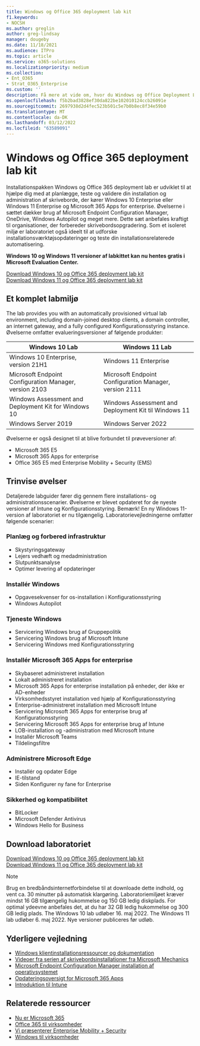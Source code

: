 ```yaml
---
title: Windows og Office 365 deployment lab kit
f1.keywords:
- NOCSH
ms.author: greglin
author: greg-lindsay
manager: dougeby
ms.date: 11/18/2021
ms.audience: ITPro
ms.topic: article
ms.service: o365-solutions
ms.localizationpriority: medium
ms.collection:
- Ent_O365
- Strat_O365_Enterprise
ms.custom: ''
description: Få mere at vide om, hvor du Windows og Office Deployment Lab Kit.
ms.openlocfilehash: f5b2bad3828ef30da822be102010124ccb26091e
ms.sourcegitcommit: 2697938d2d4fec523b501c5e7b0b8ec8f34e59b0
ms.translationtype: MT
ms.contentlocale: da-DK
ms.lasthandoff: 03/12/2022
ms.locfileid: "63589091"
---
```

# <a name="windows-and-office-365-deployment-lab-kit"></a>Windows og Office 365 deployment lab kit

Installationspakken Windows og Office 365 deployment lab er udviklet til at hjælpe dig med at planlægge, teste og validere din installation og administration af skriveborde, der kører Windows 10 Enterprise eller Windows 11 Enterprise og Microsoft 365 Apps for enterprise. Øvelserne i sættet dækker brug af Microsoft Endpoint Configuration Manager, OneDrive, Windows Autopilot og meget mere. Dette sæt anbefales kraftigt til organisationer, der forbereder skrivebordsopgradering. Som et isoleret miljø er laboratoriet også ideelt til at udforske installationsværktøjsopdateringer og teste din installationsrelaterede automatisering.

**Windows 10 og Windows 11 versioner af labkittet kan nu hentes gratis i Microsoft Evaluation Center.**

[Download Windows 10 og Office 365 deployment lab kit](https://www.microsoft.com/evalcenter/evaluate-lab-kit)<br>
[Download Windows 11 og Office 365 deployment lab kit](https://www.microsoft.com/evalcenter/evaluate-windows-11-office-365-lab-kit)

## <a name="a-complete-lab-environment"></a>Et komplet labmiljø

The lab provides you with an automatically provisioned virtual lab environment, including domain-joined desktop clients, a domain controller, an internet gateway, and a fully configured Konfigurationsstyring instance. Øvelserne omfatter evalueringsversioner af følgende produkter:


|Windows 10 Lab  |Windows 11 Lab  |
|---------|---------|
|Windows 10 Enterprise, version 21H1      | Windows 11 Enterprise        |
|Microsoft Endpoint Configuration Manager, version 2103     |  Microsoft Endpoint Configuration Manager, version 2111      | 
|Windows Assessment and Deployment Kit for Windows 10     |  Windows Assessment and Deployment Kit til Windows 11      | 
|Windows Server 2019     |  Windows Server 2022      | 

Øvelserne er også designet til at blive forbundet til prøveversioner af:

- Microsoft 365 E5
- Microsoft 365 Apps for enterprise
- Office 365 E5 med Enterprise Mobility + Security (EMS)

## <a name="step-by-step-labs"></a>Trinvise øvelser

Detaljerede labguider fører dig gennem flere installations- og administrationsscenarier. Øvelserne er blevet opdateret for de nyeste versioner af Intune og Konfigurationsstyring. Bemærk! En ny Windows 11-version af laboratoriet er nu tilgængelig. Laboratorievejledningerne omfatter følgende scenarier: 

### <a name="plan-and-prepare-infrastructure"></a>Planlæg og forbered infrastruktur

- Skystyringsgateway 
- Lejers vedhæft og medadministration
- Slutpunktsanalyse
- Optimer levering af opdateringer

### <a name="deploy-windows"></a>Installér Windows 

- Opgavesekvenser for os-installation i Konfigurationsstyring
- Windows Autopilot

### <a name="service-windows"></a>Tjeneste Windows 

- Servicering Windows brug af Gruppepolitik
- Servicering Windows brug af Microsoft Intune
- Servicering Windows med Konfigurationsstyring

### <a name="deploy-microsoft-365-apps-for-enterprise"></a>Installér Microsoft 365 Apps for enterprise

- Skybaseret administreret installation
- Lokalt administreret installation
- Microsoft 365 Apps for enterprise installation på enheder, der ikke er AD-enheder
- Virksomhedsstyret installation ved hjælp af Konfigurationsstyring
- Enterprise-administreret installation med Microsoft Intune
- Servicering Microsoft 365 Apps for enterprise brug af Konfigurationsstyring
- Servicering Microsoft 365 Apps for enterprise brug af Intune
- LOB-installation og -administration med Microsoft Intune
- Installér Microsoft Teams
- Tildelingsfiltre

### <a name="managing-microsoft-edge"></a>Administrere Microsoft Edge 

- Installér og opdater Edge    
- IE-tilstand
- Siden Konfigurer ny fane for Enterprise 

### <a name="security-and-compliance"></a>Sikkerhed og kompatibilitet 

- BitLocker 
- Microsoft Defender Antivirus  
- Windows Hello for Business    

## <a name="download-the-lab"></a>Download laboratoriet
[Download Windows 10 og Office 365 deployment lab kit](https://www.microsoft.com/evalcenter/evaluate-lab-kit)<br>
[Download Windows 11 og Office 365 deployment lab kit](https://www.microsoft.com/evalcenter/evaluate-windows-11-office-365-lab-kit)

> [!NOTE]
> Brug en bredbåndsinternetforbindelse til at downloade dette indhold, og vent ca. 30 minutter på automatisk klargøring. Laboratoriemiljøet kræver mindst 16 GB tilgængelig hukommelse og 150 GB ledig diskplads. For optimal ydeevne anbefales det, at du har 32 GB ledig hukommelse og 300 GB ledig plads. The Windows 10 lab udløber 16. maj 2022. The Windows 11 lab udløber 6. maj 2022. Nye versioner publiceres før udløb.

## <a name="additional-guidance"></a>Yderligere vejledning

- [Windows klientinstallationsressourcer og dokumentation](/windows/deployment)
- [Videoer fra serien af skrivebordsinstallationer fra Microsoft Mechanics](https://www.aka.ms/watchhowtoshift)
- [Microsoft Endpoint Configuration Manager installation af operativsystemet](/mem/configmgr/osd/understand/introduction-to-operating-system-deployment)
- [Opdateringsoversigt for Microsoft 365 Apps](/deployoffice/deployment-guide-microsoft-365-apps)
- [Introduktion til Intune](/intune/get-started-evaluation)

## <a name="related-resources"></a>Relaterede ressourcer

- [Nu er Microsoft 365](https://www.microsoft.com/microsoft-365/default.aspx)
- [Office 365 til virksomheder](https://products.office.com/business/office)
- [Vi præsenterer Enterprise Mobility + Security](https://www.microsoft.com/cloud-platform/enterprise-mobility-security)
- [Windows til virksomheder](https://www.microsoft.com/windows/business)

